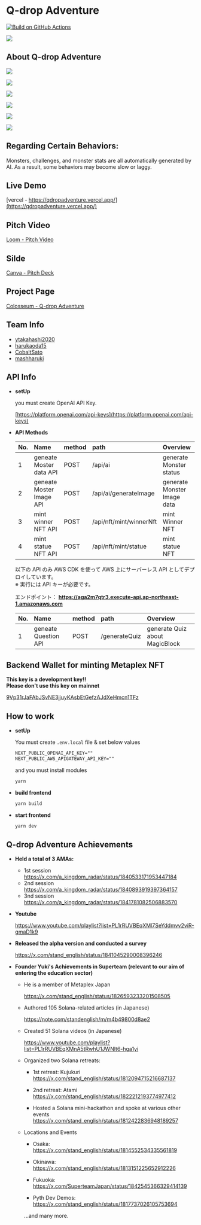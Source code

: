 # Q-drop Adventure

[![Build on GitHub Actions](https://github.com/ytakahashi2020/airdrop_quest/actions/workflows/ci.yml/badge.svg)](https://github.com/ytakahashi2020/airdrop_quest/actions/workflows/ci.yml)

![](./docs/slide/1.png)

## About Q-drop Adventure

![](./docs/slide/2.png)

![](./docs/slide/3.png)

![](./docs/slide/4.png)

![](./docs/slide/5.png)

![](./docs/slide/6.png)

![](./docs/slide/7.png)

## Regarding Certain Behaviors:

Monsters, challenges, and monster stats are all automatically generated by AI. As a result, some behaviors may become slow or laggy.

## Live Demo

[vercel - https://qdropadventure.vercel.app/](https://qdropadventure.vercel.app/)

## Pitch Video

[Loom - Pitch Video](https://www.loom.com/share/b1b8d8710510400cacf7ecfeca59c4f1)

## Silde

[Canva - Pitch Deck](https://www.canva.com/design/DAGSeD3VV-8/7NY0PWR8QbAc5Cje4XG94g/watch?embed)

## Project Page

[Colosseum - Q-drop Adventure](https://arena.colosseum.org/refresh-session?redirectBack=/projects/hackathon/q-drop-adventure)

## Team Info

- [ytakahashi2020](https://github.com/ytakahashi2020)
- [harukaoda15](https://github.com/harukaoda15)
- [CobaltSato](https://github.com/CobaltSato)
- [mashharuki](https://github.com/mashharuki)

## API Info

- **setUp**

  you must create OpenAI API Key.

  [https://platform.openai.com/api-keys](https://platform.openai.com/api-keys)

- **API Methods**

  | No. | Name                     | method | path                    | Overview                    |
  | :-- | :----------------------- | :----- | :---------------------- | :-------------------------- |
  | 1   | geneate Moster data API  | POST   | /api/ai                 | generate Monster status     |
  | 2   | geneate Moster Image API | POST   | /api/ai/generateImage   | generate Monster Image data |
  | 3   | mint winner NFT API      | POST   | /api/nft/mint/winnerNft | mint Winner NFT             |
  | 4   | mint statue NFT API      | POST   | /api/nft/mint/statue    | mint statue NFT             |

  以下の API のみ AWS CDK を使って AWS 上にサーバーレス API としてデプロイしています。  
  ※ 実行には API キーが必要です。

  エンドポイント： **https://aga2m7qtr3.execute-api.ap-northeast-1.amazonaws.com**

  | No. | Name                 | method | path          | Overview                       |
  | :-- | :------------------- | :----- | :------------ | :----------------------------- |
  | 1   | geneate Question API | POST   | /generateQuiz | generate Quiz about MagicBlock |

## Backend Wallet for minting Metaplex NFT

**This key is a development key!!**  
**Please don't use this key on mainnet**

[9Vp31rJaFAbJSvNE3jjuyKAsbEtGefzAJdXeHmcn1TFz](https://explorer.solana.com/address/9Vp31rJaFAbJSvNE3jjuyKAsbEtGefzAJdXeHmcn1TFz?cluster=devnet)

## How to work

- **setUp**

  You must create `.env.local` file & set below values

  ```txt
  NEXT_PUBLIC_OPENAI_API_KEY=""
  NEXT_PUBLIC_AWS_APIGATEWAY_API_KEY=""
  ```

  and you must install modules

  ```bash
  yarn
  ```

- **build frontend**

  ```bash
  yarn build
  ```

- **start frontend**

  ```bash
  yarn dev
  ```

## Q-drop Adventure Achievements

- **Held a total of 3 AMAs:**

  - 1st session  
    https://x.com/a_kingdom_radar/status/1840533171953447184
  - 2nd session  
    https://x.com/a_kingdom_radar/status/1840893919397364157
  - 3nd session  
    https://x.com/a_kingdom_radar/status/1841781082506883570

- **Youtube**

  https://www.youtube.com/playlist?list=PL1rRUVBEqXMl7SeYddmvv2viR-gmaD1k9

- **Released the alpha version and conducted a survey**

  https://x.com/stand_english/status/1841045290008396246

- **Founder Yuki's Achievements in Superteam (relevant to our aim of entering the education sector)**

  - He is a member of Metaplex Japan

    https://x.com/stand_english/status/1826593233201508505

  - Authored 105 Solana-related articles (in Japanese)

    https://note.com/standenglish/m/m4b49800d8ae2

  - Created 51 Solana videos (in Japanese)

    https://www.youtube.com/playlist?list=PL1rRUVBEqXMnA5tRwhU1JWNlt6-hga1yi

  - Organized two Solana retreats:

    - 1st retreat: Kujukuri
      https://x.com/stand_english/status/1812094715216687137

    - 2nd retreat: Atami
      https://x.com/stand_english/status/1822212193774977412
      
    - Hosted a Solana mini-hackathon and spoke at various other events
      https://x.com/stand_english/status/1812422836948189257

  - Locations and Events

    - Osaka:  
      https://x.com/stand_english/status/1814552534335561819

    - Okinawa:  
      https://x.com/stand_english/status/1813151225652912226

    - Fukuoka:  
      https://x.com/SuperteamJapan/status/1842545366329414139

    - Pyth Dev Demos:  
      https://x.com/stand_english/status/1817737026105753694

    ...and many more.
